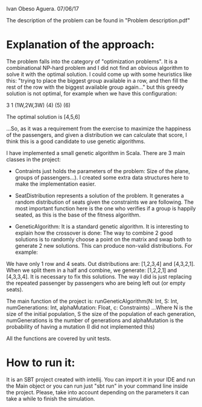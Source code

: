 
Ivan Obeso Aguera. 07/06/17

The description of the problem can be found in "Problem description.pdf"

Explanation of the approach:
============================

The problem falls into the category of "optimization problems". It is a
combinational NP-hard problem and I did not find an obvious algorithm to
solve it with the optimal solution. I could come up with some heuristics
like this:
"trying to place the biggest group available in a row, and then
fill the rest of the row with the biggest available group again..."
but this greedy solution is not optimal, for example when we have this
configuration:

3 1
(1W,2W,3W)
(4)
(5)
(6)

The optimal solution is [4,5,6]

...So, as it was a requirement from the exercise to maximize the happiness
of the passengers, and given a distribution we can calculate that score,
I think this is a good candidate to use genetic algorithms.

I have implemented a small genetic algorithm in Scala. There are 3 main classes
in the project:
- Contraints just holds the parameters of the problem: Size of the plane,
groups of passengers...). I created some extra data structures here
to make the implementation easier.

- SeatDistribution represents a solution of the problem. It generates a random
distribution of seats given the constraints we are following. The most important
function here is the one who verifies if a group is happily seated, as this is
the base of the fitness algorithm.

- GeneticAlgorithm: It is a standard genetic algorithm. It is interesting to
explain how the crossover is done: The way to combine 2 good solutions is
to randomly choose a point on the matrix and swap both to generate 2 new
solutions. This can produce non-valid distributions. For example:

We have only 1 row and 4 seats. Out distributions are: [1,2,3,4] and [4,3,2,1].
When we split them in a half and combine, we generate: [1,2,2,1] and [4,3,3,4].
It is necessary to fix this solutions. The way I did is just replacing the
repeated passenger by passengers who are being left out (or empty seats).

The main function of the project is:
runGeneticAlgorithm(N: Int, S: Int, numGenerations: Int, alphaMutation: Float, c: Constraints)
...Where N is the size of the initial population, S the size of the population
of each generation, numGenerations is the number of generations and alphaMutation
is the probability of having a mutation (I did not implemented this)

All the functions are covered by unit tests.

How to run it:
==============
It is an SBT project created with intellij. You can import it in your IDE and
run the Main object or you can run just "sbt run" in your command line inside
the project. Please, take into account depending on the parameters it can
take a while to finish the simulation.
